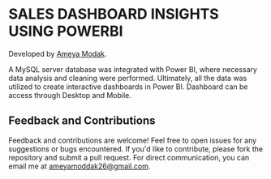 # SALES DASHBOARD INSIGHTS USING POWERBI

Developed by [Ameya Modak](https://www.linkedin.com/in/ameya-modak/).

A MySQL server database was integrated with Power BI, where necessary data analysis and cleaning were performed. Ultimately, all the data was utilized to create interactive dashboards in Power BI. Dashboard can be access through Desktop and Mobile.

## Feedback and Contributions

Feedback and contributions are welcome! Feel free to open issues for any suggestions or bugs encountered. If you'd like to contribute, please fork the repository and submit a pull request. For direct communication, you can email me at [ameyamoddak26@gmail.com](mailto:ameyamoddak26@gmail.com).
